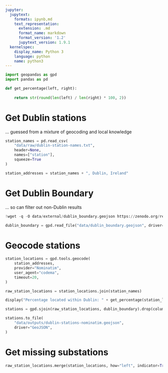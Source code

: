 ```yaml
---
jupyter:
  jupytext:
    formats: ipynb,md
    text_representation:
      extension: .md
      format_name: markdown
      format_version: '1.2'
      jupytext_version: 1.9.1
  kernelspec:
    display_name: Python 3
    language: python
    name: python3
---
```


```python
import geopandas as gpd
import pandas as pd
```

```python
def get_percentage(left, right):
    
    return str(round(len(left) / len(right) * 100, 2))
```

# Get Dublin stations

... guessed from a mixture of geocoding and local knowledge

```python
station_names = pd.read_csv(
    "data/raw/dublin-station-names.txt",
    header=None,
    names=["station"],
    squeeze=True
)
```

```python
station_addresses = station_names + ", Dublin, Ireland"
```

# Get Dublin Boundary

... so can filter out non-Dublin results

```python
!wget -q -O data/external/dublin_boundary.geojson https://zenodo.org/record/4432494/files/dublin_boundary.geojson 
```

```python
dublin_boundary = gpd.read_file("data/dublin_boundary.geojson", driver="GeoJSON").geometry
```

# Geocode stations

```python
station_locations = gpd.tools.geocode(
    station_addresses,
    provider="Nominatim",
    user_agent="codema",
    timeout=20,
)
```

```python
raw_station_locations = station_locations.join(station_names)
```

```python
display("Percentage located within Dublin: " + get_percentage(station_locations, raw_station_locations) + "%") 
```

```python
stations = gpd.sjoin(raw_station_locations, dublin_boundary).drop(columns=["index_right"])
```

```python
stations.to_file(
    "data/outputs/dublin-stations-nominatim.geojson",
    driver="GeoJSON",
)
```

# Get missing substations

```python
raw_station_locations.merge(station_locations, how="left", indicator=True).query("`_merge` == 'left_only'")
```
